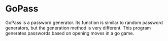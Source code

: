 # GoPass
GoPass is a password generator. Its function is similar to random password generators, but the generation method is very different. This program generates passwords based on opening moves in a go game.
